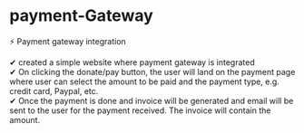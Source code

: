 # payment-Gateway

⚡ Payment gateway integration
</br>

✔ created a simple website where payment gateway is integrated
</br>
✔ On clicking the donate/pay button, the user will land on the payment page where
user can select the amount to be paid and the payment type, e.g.
credit card, Paypal, etc.
</br>
✔ Once the payment is done and invoice will be generated and
email will be sent to the user for the payment received. The
invoice will contain the amount.

